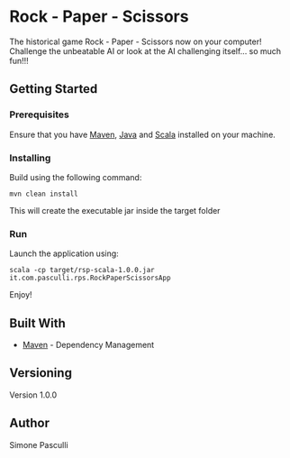 # Rock - Paper - Scissors

The historical game Rock - Paper - Scissors now on your computer! Challenge the unbeatable AI or look at the AI challenging itself... so much fun!!!

## Getting Started

### Prerequisites

Ensure that you have [Maven](https://maven.apache.org/), [Java](http://www.oracle.com/technetwork/java/javase/downloads/index-jsp-138363.html) and [Scala](http://www.scala-lang.org/download/) installed on your machine.

### Installing

Build using the following command:

```
mvn clean install
```

This will create the executable jar inside the target folder

### Run

Launch the application using:

```
scala -cp target/rsp-scala-1.0.0.jar it.com.pasculli.rps.RockPaperScissorsApp
```

Enjoy!

## Built With

* [Maven](https://maven.apache.org/) - Dependency Management


## Versioning

Version 1.0.0

## Author

Simone Pasculli

